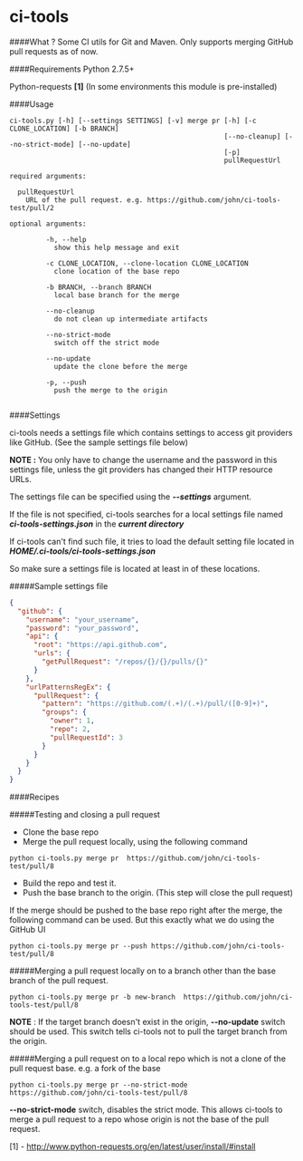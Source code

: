# ci-tools

####What ?
Some CI utils for Git and Maven. Only supports merging GitHub pull requests as of now.

####Requirements
Python 2.7.5+

Python-requests **[1]**
(In some environments this module is pre-installed)

####Usage

```
ci-tools.py [-h] [--settings SETTINGS] [-v] merge pr [-h] [-c CLONE_LOCATION] [-b BRANCH]
                                                     [--no-cleanup] [--no-strict-mode] [--no-update]
                                                     [-p]
                                                     pullRequestUrl

required arguments:

  pullRequestUrl
    URL of the pull request. e.g. https://github.com/john/ci-tools-test/pull/2

optional arguments:

         -h, --help
           show this help message and exit

         -c CLONE_LOCATION, --clone-location CLONE_LOCATION
           clone location of the base repo

         -b BRANCH, --branch BRANCH
           local base branch for the merge

         --no-cleanup
           do not clean up intermediate artifacts

         --no-strict-mode
           switch off the strict mode

         --no-update
           update the clone before the merge

         -p, --push
           push the merge to the origin


```

####Settings

ci-tools needs a settings file which contains settings to access git providers like GitHub. (See the sample settings file below)

**NOTE :** You only have to change the username and the password in this settings file, unless the git providers has changed their HTTP resource URLs.


The settings file can be specified using the **_--settings_** argument.

If the file is not specified, ci-tools searches for a local settings file named **_ci-tools-settings.json_** in the **_current directory_**

If ci-tools can't find such file, it tries to load the default setting file located in **_HOME/.ci-tools/ci-tools-settings.json_**

So make sure a settings file is located at least in of these locations.

#####Sample settings file

```json
{
  "github": {
    "username": "your_username",
    "password": "your_password",
    "api": {
      "root": "https://api.github.com",
      "urls": {
        "getPullRequest": "/repos/{}/{}/pulls/{}"
      }
    },
    "urlPatternsRegEx": {
      "pullRequest": {
        "pattern": "https://github.com/(.+)/(.+)/pull/([0-9]+)",
        "groups": {
          "owner": 1,
          "repo": 2,
          "pullRequestId": 3
        }
      }
    }
  }
}
```
####Recipes

#####Testing and closing a pull request

* Clone the base repo
* Merge the pull request locally, using the following command

```
python ci-tools.py merge pr  https://github.com/john/ci-tools-test/pull/8
```

* Build the repo and test it.
* Push the base branch to the origin. (This step will close the pull request)


If the merge should be pushed to the base repo right after the merge, the following command can be used. But this exactly what we do using the GitHub UI

```
python ci-tools.py merge pr --push https://github.com/john/ci-tools-test/pull/8
```

#####Merging a pull request locally on to a branch other than the base branch of the pull request.

```
python ci-tools.py merge pr -b new-branch  https://github.com/john/ci-tools-test/pull/8
```

**NOTE** : If the target branch doesn't exist in the origin, **--no-update** switch should be used. This switch tells ci-tools not to pull the target branch from the origin.

#####Merging a pull request on to a local repo which is not a clone of the pull request base. e.g. a fork of the base

```
python ci-tools.py merge pr --no-strict-mode https://github.com/john/ci-tools-test/pull/8
```

**--no-strict-mode** switch, disables the strict mode. This allows ci-tools to merge a pull request to a repo whose origin is not the base of the pull request.


[1] - http://www.python-requests.org/en/latest/user/install/#install
